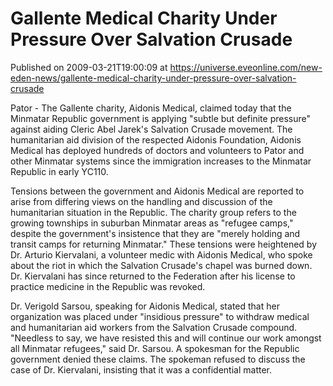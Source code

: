# Gallente Medical Charity Under Pressure Over Salvation Crusade
Published on 2009-03-21T19:00:09 at https://universe.eveonline.com/new-eden-news/gallente-medical-charity-under-pressure-over-salvation-crusade

Pator - The Gallente charity, Aidonis Medical, claimed today that the Minmatar Republic government is applying "subtle but definite pressure" against aiding Cleric Abel Jarek's Salvation Crusade movement. The humanitarian aid division of the respected Aidonis Foundation, Aidonis Medical has deployed hundreds of doctors and volunteers to Pator and other Minmatar systems since the immigration increases to the Minmatar Republic in early YC110.

Tensions between the government and Aidonis Medical are reported to arise from differing views on the handling and discussion of the humanitarian situation in the Republic. The charity group refers to the growing townships in suburban Minmatar areas as "refugee camps," despite the government's insistence that they are "merely holding and transit camps for returning Minmatar." These tensions were heightened by Dr. Arturio Kiervalani, a volunteer medic with Aidonis Medical, who spoke about the riot in which the Salvation Crusade's chapel was burned down. Dr. Kiervalani has since returned to the Federation after his license to practice medicine in the Republic was revoked.

Dr. Verigold Sarsou, speaking for Aidonis Medical, stated that her organization was placed under "insidious pressure" to withdraw medical and humanitarian aid workers from the Salvation Crusade compound. "Needless to say, we have resisted this and will continue our work amongst all Minmatar refugees," said Dr. Sarsou. A spokesman for the Republic government denied these claims. The spokeman refused to discuss the case of Dr. Kiervalani, insisting that it was a confidential matter.
